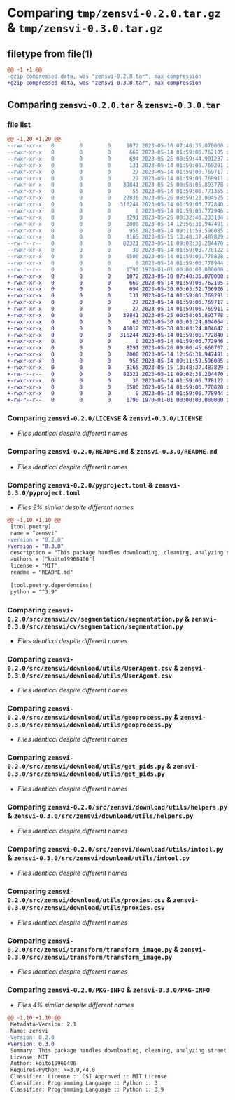 # Comparing `tmp/zensvi-0.2.0.tar.gz` & `tmp/zensvi-0.3.0.tar.gz`

## filetype from file(1)

```diff
@@ -1 +1 @@
-gzip compressed data, was "zensvi-0.2.0.tar", max compression
+gzip compressed data, was "zensvi-0.3.0.tar", max compression
```

## Comparing `zensvi-0.2.0.tar` & `zensvi-0.3.0.tar`

### file list

```diff
@@ -1,20 +1,20 @@
--rwxr-xr-x   0        0        0     1072 2023-05-10 07:40:35.070000 zensvi-0.2.0/LICENSE
--rwxr-xr-x   0        0        0      669 2023-05-14 01:59:06.762105 zensvi-0.2.0/README.md
--rwxr-xr-x   0        0        0      694 2023-05-26 08:59:44.901237 zensvi-0.2.0/pyproject.toml
--rwxr-xr-x   0        0        0      131 2023-05-14 01:59:06.769291 zensvi-0.2.0/src/zensvi/__init__.py
--rwxr-xr-x   0        0        0       27 2023-05-14 01:59:06.769717 zensvi-0.2.0/src/zensvi/cv/__init__.py
--rwxr-xr-x   0        0        0       27 2023-05-14 01:59:06.769911 zensvi-0.2.0/src/zensvi/cv/segmentation/__init__.py
--rwxr-xr-x   0        0        0    39841 2023-05-25 00:58:05.893778 zensvi-0.2.0/src/zensvi/cv/segmentation/segmentation.py
--rwxr-xr-x   0        0        0       55 2023-05-14 01:59:06.771355 zensvi-0.2.0/src/zensvi/download/__init__.py
--rwxr-xr-x   0        0        0    22836 2023-05-26 08:59:23.004525 zensvi-0.2.0/src/zensvi/download/streetview_downloader.py
--rwxr-xr-x   0        0        0   316244 2023-05-14 01:59:06.772840 zensvi-0.2.0/src/zensvi/download/utils/UserAgent.csv
--rwxr-xr-x   0        0        0        0 2023-05-14 01:59:06.772946 zensvi-0.2.0/src/zensvi/download/utils/__init__.py
--rwxr-xr-x   0        0        0     8291 2023-05-26 08:32:40.233104 zensvi-0.2.0/src/zensvi/download/utils/geoprocess.py
--rwxr-xr-x   0        0        0     2000 2023-05-14 12:56:31.947491 zensvi-0.2.0/src/zensvi/download/utils/get_pids.py
--rwxr-xr-x   0        0        0      956 2023-05-14 09:11:59.596085 zensvi-0.2.0/src/zensvi/download/utils/helpers.py
--rwxr-xr-x   0        0        0     8165 2023-05-15 13:48:37.487829 zensvi-0.2.0/src/zensvi/download/utils/imtool.py
--rw-r--r--   0        0        0    82321 2023-05-11 09:02:38.204470 zensvi-0.2.0/src/zensvi/download/utils/proxies.csv
--rwxr-xr-x   0        0        0       30 2023-05-14 01:59:06.778122 zensvi-0.2.0/src/zensvi/transform/__init__.py
--rwxr-xr-x   0        0        0     6500 2023-05-14 01:59:06.778828 zensvi-0.2.0/src/zensvi/transform/transform_image.py
--rwxr-xr-x   0        0        0        0 2023-05-14 01:59:06.778944 zensvi-0.2.0/src/zensvi/zensvi.py
--rw-r--r--   0        0        0     1790 1970-01-01 00:00:00.000000 zensvi-0.2.0/PKG-INFO
+-rwxr-xr-x   0        0        0     1072 2023-05-10 07:40:35.070000 zensvi-0.3.0/LICENSE
+-rwxr-xr-x   0        0        0      669 2023-05-14 01:59:06.762105 zensvi-0.3.0/README.md
+-rwxr-xr-x   0        0        0      694 2023-05-30 03:03:52.706926 zensvi-0.3.0/pyproject.toml
+-rwxr-xr-x   0        0        0      131 2023-05-14 01:59:06.769291 zensvi-0.3.0/src/zensvi/__init__.py
+-rwxr-xr-x   0        0        0       27 2023-05-14 01:59:06.769717 zensvi-0.3.0/src/zensvi/cv/__init__.py
+-rwxr-xr-x   0        0        0       27 2023-05-14 01:59:06.769911 zensvi-0.3.0/src/zensvi/cv/segmentation/__init__.py
+-rwxr-xr-x   0        0        0    39841 2023-05-25 00:58:05.893778 zensvi-0.3.0/src/zensvi/cv/segmentation/segmentation.py
+-rwxr-xr-x   0        0        0       63 2023-05-30 03:03:24.804064 zensvi-0.3.0/src/zensvi/download/__init__.py
+-rwxr-xr-x   0        0        0    46012 2023-05-30 03:03:24.804642 zensvi-0.3.0/src/zensvi/download/streetview_downloader.py
+-rwxr-xr-x   0        0        0   316244 2023-05-14 01:59:06.772840 zensvi-0.3.0/src/zensvi/download/utils/UserAgent.csv
+-rwxr-xr-x   0        0        0        0 2023-05-14 01:59:06.772946 zensvi-0.3.0/src/zensvi/download/utils/__init__.py
+-rwxr-xr-x   0        0        0     8291 2023-05-26 09:00:45.660707 zensvi-0.3.0/src/zensvi/download/utils/geoprocess.py
+-rwxr-xr-x   0        0        0     2000 2023-05-14 12:56:31.947491 zensvi-0.3.0/src/zensvi/download/utils/get_pids.py
+-rwxr-xr-x   0        0        0      956 2023-05-14 09:11:59.596085 zensvi-0.3.0/src/zensvi/download/utils/helpers.py
+-rwxr-xr-x   0        0        0     8165 2023-05-15 13:48:37.487829 zensvi-0.3.0/src/zensvi/download/utils/imtool.py
+-rw-r--r--   0        0        0    82321 2023-05-11 09:02:38.204470 zensvi-0.3.0/src/zensvi/download/utils/proxies.csv
+-rwxr-xr-x   0        0        0       30 2023-05-14 01:59:06.778122 zensvi-0.3.0/src/zensvi/transform/__init__.py
+-rwxr-xr-x   0        0        0     6500 2023-05-14 01:59:06.778828 zensvi-0.3.0/src/zensvi/transform/transform_image.py
+-rwxr-xr-x   0        0        0        0 2023-05-14 01:59:06.778944 zensvi-0.3.0/src/zensvi/zensvi.py
+-rw-r--r--   0        0        0     1790 1970-01-01 00:00:00.000000 zensvi-0.3.0/PKG-INFO
```

### Comparing `zensvi-0.2.0/LICENSE` & `zensvi-0.3.0/LICENSE`

 * *Files identical despite different names*

### Comparing `zensvi-0.2.0/README.md` & `zensvi-0.3.0/README.md`

 * *Files identical despite different names*

### Comparing `zensvi-0.2.0/pyproject.toml` & `zensvi-0.3.0/pyproject.toml`

 * *Files 2% similar despite different names*

```diff
@@ -1,10 +1,10 @@
 [tool.poetry]
 name = "zensvi"
-version = "0.2.0"
+version = "0.3.0"
 description = "This package handles downloading, cleaning, analyzing street view imagery in one-stop and zen manner."
 authors = ["koito19960406"]
 license = "MIT"
 readme = "README.md"
 
 [tool.poetry.dependencies]
 python = "^3.9"
```

### Comparing `zensvi-0.2.0/src/zensvi/cv/segmentation/segmentation.py` & `zensvi-0.3.0/src/zensvi/cv/segmentation/segmentation.py`

 * *Files identical despite different names*

### Comparing `zensvi-0.2.0/src/zensvi/download/utils/UserAgent.csv` & `zensvi-0.3.0/src/zensvi/download/utils/UserAgent.csv`

 * *Files identical despite different names*

### Comparing `zensvi-0.2.0/src/zensvi/download/utils/geoprocess.py` & `zensvi-0.3.0/src/zensvi/download/utils/geoprocess.py`

 * *Files identical despite different names*

### Comparing `zensvi-0.2.0/src/zensvi/download/utils/get_pids.py` & `zensvi-0.3.0/src/zensvi/download/utils/get_pids.py`

 * *Files identical despite different names*

### Comparing `zensvi-0.2.0/src/zensvi/download/utils/helpers.py` & `zensvi-0.3.0/src/zensvi/download/utils/helpers.py`

 * *Files identical despite different names*

### Comparing `zensvi-0.2.0/src/zensvi/download/utils/imtool.py` & `zensvi-0.3.0/src/zensvi/download/utils/imtool.py`

 * *Files identical despite different names*

### Comparing `zensvi-0.2.0/src/zensvi/download/utils/proxies.csv` & `zensvi-0.3.0/src/zensvi/download/utils/proxies.csv`

 * *Files identical despite different names*

### Comparing `zensvi-0.2.0/src/zensvi/transform/transform_image.py` & `zensvi-0.3.0/src/zensvi/transform/transform_image.py`

 * *Files identical despite different names*

### Comparing `zensvi-0.2.0/PKG-INFO` & `zensvi-0.3.0/PKG-INFO`

 * *Files 4% similar despite different names*

```diff
@@ -1,10 +1,10 @@
 Metadata-Version: 2.1
 Name: zensvi
-Version: 0.2.0
+Version: 0.3.0
 Summary: This package handles downloading, cleaning, analyzing street view imagery in one-stop and zen manner.
 License: MIT
 Author: koito19960406
 Requires-Python: >=3.9,<4.0
 Classifier: License :: OSI Approved :: MIT License
 Classifier: Programming Language :: Python :: 3
 Classifier: Programming Language :: Python :: 3.9
```

